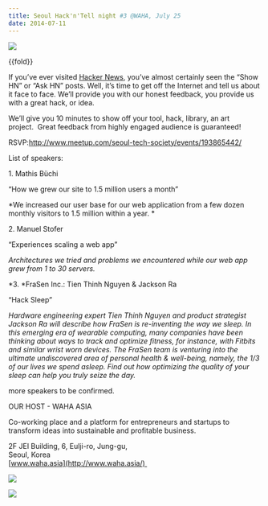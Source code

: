 ```yaml
---
title: Seoul Hack'n'Tel­l night #3 @WAHA, July 25
date: 2014-07-11
---
```


![]({{images}}/hack-tell-3.jpeg)

{{fold}}

If you’ve ever visited [Hacker News](http://news.ycombinator.com/),
you’ve almost certainly seen the “Show HN” or “Ask HN” posts. Well, it’s
time to get off the Internet and tell us about it face to face. We’ll
provide you with our honest feedback, you provide us with a great hack,
or idea. 

We’ll give you 10 minutes to show off your tool, hack, library, an art
project.  Great feedback from highly engaged audience is guaranteed! 

RSVP:http://www.meetup.com/seoul-tech-society/events/193865442/

List of speakers:  

1\. Mathis Büchi

“How we grew our site to 1.5 million users a month”

*We increased our user base for our web application from a few dozen
monthly visitors to 1.5 million within a year. *

2\. Manuel Stofer

“Experiences scaling a web app”

*Architectures we tried and problems we encountered while our web app
grew from 1 to 30 servers.*

*3. *FraSen Inc.: Tien Thinh Nguyen & Jackson Ra

“Hack Sleep”

*Hardware engineering expert Tien Thinh Nguyen and product strategist
Jackson Ra will describe how FraSen is re-inventing the way we sleep. In
this emerging era of wearable computing, many companies have been
thinking about ways to track and optimize fitness, for instance, with
Fitbits and similar wrist worn devices. The FraSen team is venturing
into the ultimate undiscovered area of personal health & well-being,
namely, the 1/3 of our lives we spend asleep. Find out how optimizing
the quality of your sleep can help you truly seize the day.*

more speakers to be confirmed. 

OUR HOST - WAHA ASIA

Co-working place and a platform for entrepreneurs and startups to
transform ideas into sustainable and profitable business.  

2F JEI Building, 6, Eulji-ro, Jung-gu, \
Seoul, Korea \
[www.waha.asia](http://www.waha.asia/) 

![]({{images}}/hack-tell-3-waha-1.jpeg)

![]({{images}}/hack-tell-3-waha-2.jpeg)


